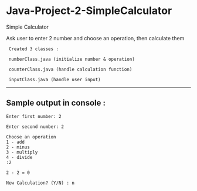 # Java-Project-2-SimpleCalculator

Simple Calculator

Ask user to enter 2 number and choose an operation, then calculate them

     Created 3 classes : 

     numberClass.java (initialize number & operation)

     counterClass.java (handle calculation function)

     inputClass.java (handle user input)

---------------------------
Sample output in console :
---------------------------

    Enter first number: 2

    Enter second number: 2

    Choose an operation
    1 - add
    2 - minus
    3 - multiply
    4 - divide
    :2

    2 - 2 = 0

    New Calculation? (Y/N) : n
